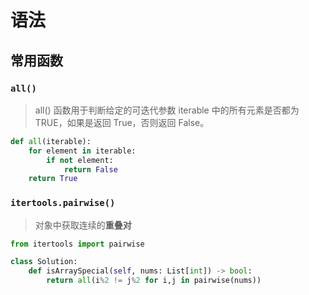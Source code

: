 # 语法



## 常用函数

### `all()`
> all() 函数用于判断给定的可迭代参数 iterable 中的所有元素是否都为 TRUE，如果是返回 True，否则返回 False。

```python
def all(iterable):
    for element in iterable:
        if not element:
            return False
    return True
```

### `itertools.pairwise()`
> 对象中获取连续的**重叠对**

```python
from itertools import pairwise

class Solution:
    def isArraySpecial(self, nums: List[int]) -> bool:
        return all(i%2 != j%2 for i,j in pairwise(nums))
```